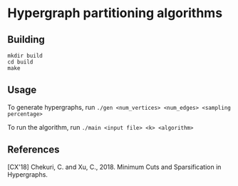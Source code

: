 # Hypergraph partitioning algorithms

## Building

```
mkdir build
cd build
make
```

## Usage

To generate hypergraphs, run `./gen <num_vertices> <num_edges> <sampling percentage>`

To run the algorithm, run `./main <input file> <k> <algorithm>`

## References

[CX'18] Chekuri, C. and Xu, C., 2018. Minimum Cuts and Sparsification in Hypergraphs.

